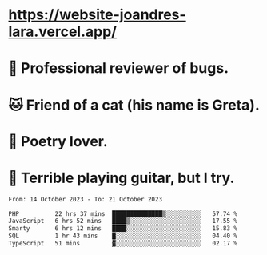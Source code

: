 # https://website-joandres-lara.vercel.app/
# 🐛 Professional reviewer of bugs.
# 🐱 Friend of a cat (his name is Greta).
# 📜 Poetry lover.
# 🎸 Terrible playing guitar, but I try.

<!--START_SECTION:waka-->

```txt
From: 14 October 2023 - To: 21 October 2023

PHP          22 hrs 37 mins  ██████████████▒░░░░░░░░░░   57.74 %
JavaScript   6 hrs 52 mins   ████▒░░░░░░░░░░░░░░░░░░░░   17.55 %
Smarty       6 hrs 12 mins   ████░░░░░░░░░░░░░░░░░░░░░   15.83 %
SQL          1 hr 43 mins    █░░░░░░░░░░░░░░░░░░░░░░░░   04.40 %
TypeScript   51 mins         ▓░░░░░░░░░░░░░░░░░░░░░░░░   02.17 %
```

<!--END_SECTION:waka-->
